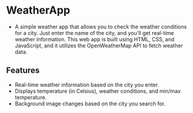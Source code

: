 # WeatherApp

- A simple weather app that allows you to check the weather conditions for a city. Just enter the name of the city, and you'll get real-time weather information. This web app is built using HTML, CSS, and JavaScript, and it utilizes the OpenWeatherMap API to fetch weather data.


## Features
- Real-time weather information based on the city you enter.
- Displays temperature (in Celsius), weather conditions, and min/max temperature.
- Background image changes based on the city you search for.
